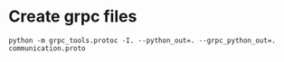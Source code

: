 #  Create grpc files

```
python -m grpc_tools.protoc -I. --python_out=. --grpc_python_out=. communication.proto
```
